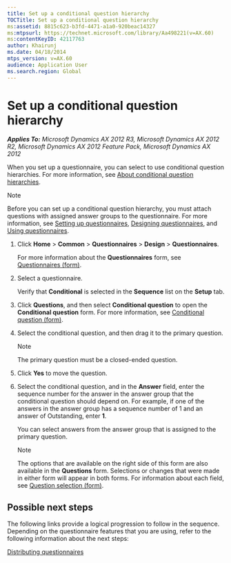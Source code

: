 ```yaml
---
title: Set up a conditional question hierarchy
TOCTitle: Set up a conditional question hierarchy
ms:assetid: 8815c623-b3fd-4471-a1a0-920beac14327
ms:mtpsurl: https://technet.microsoft.com/library/Aa498221(v=AX.60)
ms:contentKeyID: 42117763
author: Khairunj
ms.date: 04/18/2014
mtps_version: v=AX.60
audience: Application User
ms.search.region: Global
---
```


# Set up a conditional question hierarchy 


_**Applies To:** Microsoft Dynamics AX 2012 R3, Microsoft Dynamics AX 2012 R2, Microsoft Dynamics AX 2012 Feature Pack, Microsoft Dynamics AX 2012_

When you set up a questionnaire, you can select to use conditional question hierarchies. For more information, see [About conditional question hierarchies](about-conditional-question-hierarchies.md).


> [!NOTE]
> <P>Before you can set up a conditional question hierarchy, you must attach questions with assigned answer groups to the questionnaire. For more information, see <A href="setting-up-questionnaires.md">Setting up questionnaires</A>, <A href="designing-questionnaires.md">Designing questionnaires</A>, and <A href="using-questionnaires.md">Using questionnaires</A>.</P>



1.  Click **Home** \> **Common** \> **Questionnaires** \> **Design** \> **Questionnaires**.
    
    For more information about the **Questionnaires** form, see [Questionnaires (form)](https://technet.microsoft.com/library/aa576998\(v=ax.60\)).

2.  Select a questionnaire.
    
    Verify that **Conditional** is selected in the **Sequence** list on the **Setup** tab.

3.  Click **Questions**, and then select **Conditional question** to open the **Conditional question** form. For more information, see [Conditional question (form)](https://technet.microsoft.com/library/aa596836\(v=ax.60\)).

4.  Select the conditional question, and then drag it to the primary question.
    

    > [!NOTE]
    > <P>The primary question must be a closed-ended question.</P>



5.  Click **Yes** to move the question.

6.  Select the conditional question, and in the **Answer** field, enter the sequence number for the answer in the answer group that the conditional question should depend on. For example, if one of the answers in the answer group has a sequence number of 1 and an answer of Outstanding, enter **1**.
    
    You can select answers from the answer group that is assigned to the primary question.
    

    > [!NOTE]
    > <P>The options that are available on the right side of this form are also available in the <STRONG>Questions</STRONG> form. Selections or changes that were made in either form will appear in both forms. For information about each field, see <A href="https://technet.microsoft.com/library/aa553083(v=ax.60)">Question selection (form)</A>.</P>



## Possible next steps

The following links provide a logical progression to follow in the sequence. Depending on the questionnaire features that you are using, refer to the following information about the next steps:

[Distributing questionnaires](distributing-questionnaires.md)

  


